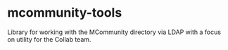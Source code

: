 # mcommunity-tools
Library for working with the MCommunity directory via LDAP with a focus on utility for the Collab team.
